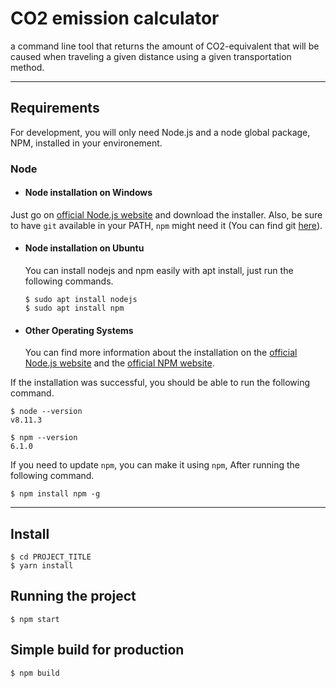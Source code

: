 # CO2 emission calculator

a command line tool that returns the amount of CO2-equivalent that will be caused when traveling a given distance using a given transportation method.


---
## Requirements

For development, you will only need Node.js and a node global package, NPM, installed in your environement.

### Node
- #### Node installation on Windows

Just go on [official Node.js website](https://nodejs.org/) and download the installer.
Also, be sure to have `git` available in your PATH, `npm` might need it (You can find git [here](https://git-scm.com/)).

- #### Node installation on Ubuntu

  You can install nodejs and npm easily with apt install, just run the following commands.

      $ sudo apt install nodejs
      $ sudo apt install npm

- #### Other Operating Systems
  You can find more information about the installation on the [official Node.js website](https://nodejs.org/) and the [official NPM website](https://npmjs.org/).

If the installation was successful, you should be able to run the following command.

    $ node --version
    v8.11.3

    $ npm --version
    6.1.0

If you need to update `npm`, you can make it using `npm`, After running the following command.

    $ npm install npm -g

---

## Install

    $ cd PROJECT_TITLE
    $ yarn install

## Running the project

    $ npm start

## Simple build for production

    $ npm build